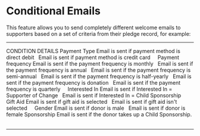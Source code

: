 # Conditional Emails

This feature allows you to send completely different welcome emails to
supporters based on a set of criteria from their pledge record, for
example:

  ------------------- ----------------------------------------------------------
  CONDITION           DETAILS
  Payment Type        Email is sent if payment method is direct debit
                      Email is sent if payment method is credit card
                       
  Payment frequency   Email is sent if the payment frequency is monthly
                      Email is sent if the payment frequency is annual
                      Email is sent if the payment frequency is semi-annual
                      Email is sent if the payment frequency is half-yearly
                      Email is sent if the payment frequency is donation
                      Email is sent if the payment frequency is quarterly
                       
  Interested In       Email is sent if Interested In = Supporter of Change
                      Email is sent if Interested In = Child Sponsorship
                       
  Gift Aid            Email is sent if gift aid is selected
                      Email is sent if gift aid isn\'t selected
                       
  Gender              Email is sent if donor is male
                      Email is sent if donor is female
  Sponsorship         Email is sent if the donor takes up a Child Sponsorship.
                       
  ------------------- ----------------------------------------------------------
